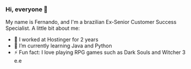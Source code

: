### Hi, everyone 👋

My name is Fernando, and I'm a brazilian Ex-Senior Customer Success Specialist. A little bit about me:

- 💜 I worked at Hostinger for 2 years
- 🌱 I’m currently learning Java and Python
- ⚡ Fun fact: I love playing RPG games such as Dark Souls and Witcher 3 e.e
